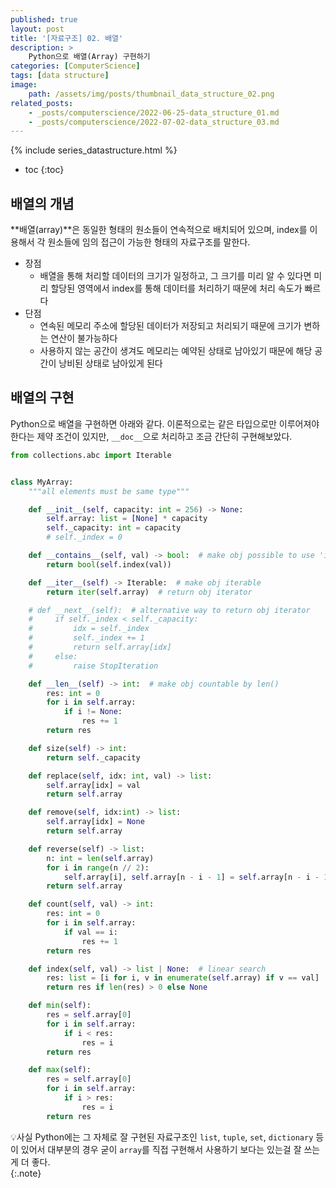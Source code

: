 ```yaml
---
published: true
layout: post
title: '[자료구조] 02. 배열'
description: >
    Python으로 배열(Array) 구현하기
categories: [ComputerScience]
tags: [data structure]
image:
    path: /assets/img/posts/thumbnail_data_structure_02.png
related_posts:
    - _posts/computerscience/2022-06-25-data_structure_01.md
    - _posts/computerscience/2022-07-02-data_structure_03.md
---
```

{% include series_datastructure.html %}
* toc
{:toc}

## 배열의 개념

**배열(array)**은 동일한 형태의 원소들이 연속적으로 배치되어 있으며, index를 이용해서 각 원소들에 임의 접근이 가능한 형태의 자료구조를 말한다.  

- 장점
    - 배열을 통해 처리할 데이터의 크기가 일정하고, 그 크기를 미리 알 수 있다면 미리 할당된 영역에서 index를 통해 데이터를 처리하기 때문에 처리 속도가 빠르다
- 단점
    - 연속된 메모리 주소에 할당된 데이터가 저장되고 처리되기 때문에 크기가 변하는 연산이 불가능하다
    - 사용하지 않는 공간이 생겨도 메모리는 예약된 상태로 남아있기 때문에 해당 공간이 낭비된 상태로 남아있게 된다

## 배열의 구현

Python으로 배열을 구현하면 아래와 같다. 이론적으로는 같은 타입으로만 이루어져야 한다는 제약 조건이 있지만, `__doc__`으로 처리하고 조금 간단히 구현해보았다.  

```python
from collections.abc import Iterable


class MyArray:
    """all elements must be same type"""

    def __init__(self, capacity: int = 256) -> None:
        self.array: list = [None] * capacity
        self._capacity: int = capacity
        # self._index = 0

    def __contains__(self, val) -> bool:  # make obj possible to use 'in' operator
        return bool(self.index(val))

    def __iter__(self) -> Iterable:  # make obj iterable
        return iter(self.array)  # return obj iterator

    # def __next__(self):  # alternative way to return obj iterator
    #     if self._index < self._capacity:
    #         idx = self._index
    #         self._index += 1
    #         return self.array[idx]
    #     else:
    #         raise StopIteration

    def __len__(self) -> int:  # make obj countable by len()
        res: int = 0
        for i in self.array:
            if i != None:
                res += 1
        return res

    def size(self) -> int:
        return self._capacity

    def replace(self, idx: int, val) -> list:
        self.array[idx] = val
        return self.array

    def remove(self, idx:int) -> list:
        self.array[idx] = None
        return self.array

    def reverse(self) -> list:
        n: int = len(self.array)
        for i in range(n // 2):
            self.array[i], self.array[n - i - 1] = self.array[n - i - 1], self.array[i]
        return self.array

    def count(self, val) -> int:
        res: int = 0
        for i in self.array:
            if val == i:
                res += 1
        return res

    def index(self, val) -> list | None:  # linear search
        res: list = [i for i, v in enumerate(self.array) if v == val]
        return res if len(res) > 0 else None

    def min(self):
        res = self.array[0]
        for i in self.array:
            if i < res:
                res = i
        return res

    def max(self):
        res = self.array[0]
        for i in self.array:
            if i > res:
                res = i
        return res
```

💡사실 Python에는 그 자체로 잘 구현된 자료구조인 `list`, `tuple`, `set`, `dictionary` 등이 있어서 대부분의 경우 굳이 `array`를 직접 구현해서 사용하기 보다는 있는걸 잘 쓰는게 더 좋다.  
{:.note}